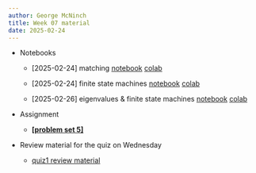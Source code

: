 ```yaml
---
author: George McNinch
title: Week 07 material
date: 2025-02-24
---
```


- Notebooks

  - [2025-02-24] matching
	  [notebook](/course-content/week07-01--matching.ipynb)
	  [colab](https://colab.research.google.com/github/gmcninch-tufts/2025-Sp-Math087/blob/main/course-content/week07-01--matching.ipynb)


  - [2025-02-24] finite state machines
	  [notebook](/course-content/week07-02--FSM.ipynb)
	  [colab](https://colab.research.google.com/github/gmcninch-tufts/2025-Sp-Math087/blob/main/course-content/week07-02--FSM.ipynb)
  
  - [2025-02-26] eigenvalues & finite state machines
	  [notebook](/course-content/week07-03--eigen.ipynb)
	  [colab](https://colab.research.google.com/github/gmcninch-tufts/2025-Sp-Math087/blob/main/course-content/week07-03--eigen.ipynb)
  

- Assignment

	- [**[problem set 5]**](/course-assignments/PS05--2024-03-02.pdf)
	
 - Review material for the quiz on Wednesday
 
    - [quiz1 review material](/course-content/Quiz1-review--2025-02-26.pdf)
